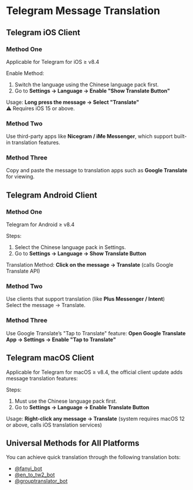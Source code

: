 # Telegram Message Translation

## Telegram iOS Client

### Method One
Applicable for Telegram for iOS ≥ v8.4

Enable Method:
1. Switch the language using the Chinese language pack first.
2. Go to **Settings → Language → Enable "Show Translate Button"**

Usage: **Long press the message → Select "Translate"**  
⚠️ Requires iOS 15 or above.

### Method Two
Use third-party apps like **Nicegram / iMe Messenger**, which support built-in translation features.

### Method Three
Copy and paste the message to translation apps such as **Google Translate** for viewing.

## Telegram Android Client

### Method One
Telegram for Android ≥ v8.4

Steps:
1. Select the Chinese language pack in Settings.
2. Go to **Settings → Language → Show Translate Button**

Translation Method: **Click on the message → Translate** (calls Google Translate API)

### Method Two
Use clients that support translation (like **Plus Messenger / Intent**)  
Select the message → Translate.

### Method Three
Use Google Translate’s "Tap to Translate" feature: **Open Google Translate App → Settings → Enable "Tap to Translate"**

## Telegram macOS Client

Applicable for Telegram for macOS ≥ v8.4, the official client update adds message translation features:

Steps:
1. Must use the Chinese language pack first.
2. Go to **Settings → Language → Enable Translate Button**

Usage: **Right-click any message → Translate** (system requires macOS 12 or above, calls iOS translation services)

## Universal Methods for All Platforms

You can achieve quick translation through the following translation bots:

- [@fanyi_bot](https://t.me/fanyi_bot)
- [@en_to_tw2_bot](https://t.me/en_to_tw2_bot)
- [@grouptranslator_bot](https://t.me/grouptranslator_bot)